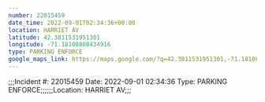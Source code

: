 ```yaml
---
number: 22015459
date_time: 2022-09-01T02:34:36+00:00
location: HARRIET AV
latitude: 42.3811531951301
longitude: -71.18108808434916
type: PARKING ENFORCE
google_maps_link: https://maps.google.com/?q=42.3811531951301,-71.18108808434916
---
```


;;;Incident #: 22015459   Date: 2022-09-01 02:34:36    Type: PARKING ENFORCE;;;;;;Location: HARRIET AV;;;
